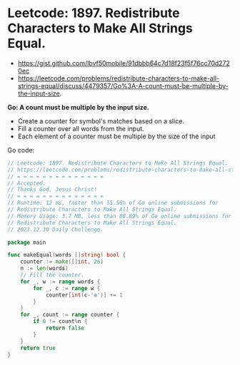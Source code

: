 # Leetcode: 1897. Redistribute Characters to Make All Strings Equal.

- https://gist.github.com/lbvf50mobile/91dbbb64c7d18f23f5f76cc70d2720ec
- https://leetcode.com/problems/redistribute-characters-to-make-all-strings-equal/discuss/4479357/Go%3A-A-count-must-be-multiple-by-the-input-size.

**Go: A count must be multiple by the input size.** 

- Create a counter for symbol's  matches based on a slice.
- Fill a counter over all words from the input.
- Each element of a counter must be multiple by the size of the input

Go code:
```Go
// Leetcode: 1897. Redistribute Characters to Make All Strings Equal.
// https://leetcode.com/problems/redistribute-characters-to-make-all-strings-equal/
// = = = = = = = = = = = = = =
// Accepted.
// Thanks God, Jesus Christ!
// = = = = = = = = = = = = = =
// Runtime: 12 ms, faster than 55.56% of Go online submissions for
// Redistribute Characters to Make All Strings Equal.
// Memory Usage: 3.7 MB, less than 88.89% of Go online submissions for
// Redistribute Characters to Make All Strings Equal.
// 2023.12.30 Daily Challenge.

package main

func makeEqual(words []string) bool {
	counter := make([]int, 26)
	n := len(words)
	// Fill the counter.
	for _, w := range words {
		for _, c := range w {
			counter[int(c-'a')] += 1
		}
	}
	for _, count := range counter {
		if 0 != count%n {
			return false
		}
	}
	return true
}
```
